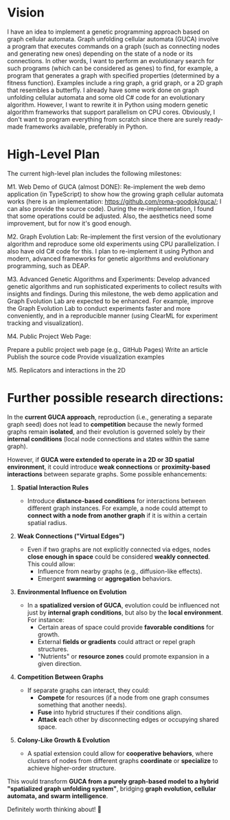 # Vision
I have an idea to implement a genetic programming approach based on graph cellular automata. Graph unfolding cellular automata (GUCA) involve a program that executes commands on a graph (such as connecting nodes and generating new ones) depending on the state of a node or its connections. In other words, I want to perform an evolutionary search for such programs (which can be considered as genes) to find, for example, a program that generates a graph with specified properties (determined by a fitness function). Examples include a ring graph, a grid graph, or a 2D graph that resembles a butterfly. I already have some work done on graph unfolding cellular automata and some old C# code for an evolutionary algorithm. However, I want to rewrite it in Python using modern genetic algorithm frameworks that support parallelism on CPU cores. Obviously, I don't want to program everything from scratch since there are surely ready-made frameworks available, preferably in Python.

# High-Level Plan
The current high-level plan includes the following milestones:

M1. Web Demo of GUCA (almost DONE):
Re-implement the web demo application (in TypeScript) to show how the growing graph cellular automata works (here is an implementation: https://github.com/roma-goodok/guca/; I can also provide the source code). During the re-implementation, I found that some operations could be adjusted. Also, the aesthetics need some improvement, but for now it's good enough.

M2. Graph Evolution Lab:
Re-implement the first version of the evolutionary algorithm and reproduce some old experiments using CPU parallelization. I also have old C# code for this. I plan to re-implement it using Python and modern, advanced frameworks for genetic algorithms and evolutionary programming, such as DEAP.

M3. Advanced Genetic Algorithms and Experiments:
Develop advanced genetic algorithms and run sophisticated experiments to collect results with insights and findings. During this milestone, the web demo application and Graph Evolution Lab are expected to be enhanced. For example, improve the Graph Evolution Lab to conduct experiments faster and more conveniently, and in a reproducible manner (using ClearML for experiment tracking and visualization).

M4. Public Project Web Page:

Prepare a public project web page (e.g., GitHub Pages)
Write an article
Publish the source code
Provide visualization examples

M5. Replicators and interactions in the 2D

# Further possible research directions: 
 In the **current GUCA approach**, reproduction (i.e., generating a separate graph seed) does not lead to **competition** because the newly formed graphs remain **isolated**, and their evolution is governed solely by their **internal conditions** (local node connections and states within the same graph).

However, if **GUCA were extended to operate in a 2D or 3D spatial environment**, it could introduce **weak connections** or **proximity-based interactions** between separate graphs. Some possible enhancements:

1. **Spatial Interaction Rules**  
   - Introduce **distance-based conditions** for interactions between different graph instances. For example, a node could attempt to **connect with a node from another graph** if it is within a certain spatial radius.

2. **Weak Connections ("Virtual Edges")**  
   - Even if two graphs are not explicitly connected via edges, nodes **close enough in space** could be considered **weakly connected**. This could allow:
     - Influence from nearby graphs (e.g., diffusion-like effects).
     - Emergent **swarming** or **aggregation** behaviors.

3. **Environmental Influence on Evolution**  
   - In a **spatialized version of GUCA**, evolution could be influenced not just by **internal graph conditions**, but also by the **local environment**. For instance:
     - Certain areas of space could provide **favorable conditions** for growth.
     - External **fields or gradients** could attract or repel graph structures.
     - "Nutrients" or **resource zones** could promote expansion in a given direction.

4. **Competition Between Graphs**  
   - If separate graphs can interact, they could:
     - **Compete** for resources (if a node from one graph consumes something that another needs).
     - **Fuse** into hybrid structures if their conditions align.
     - **Attack** each other by disconnecting edges or occupying shared space.

5. **Colony-Like Growth & Evolution**  
   - A spatial extension could allow for **cooperative behaviors**, where clusters of nodes from different graphs **coordinate** or **specialize** to achieve higher-order structure.

This would transform **GUCA from a purely graph-based model to a hybrid "spatialized graph unfolding system"**, bridging **graph evolution, cellular automata, and swarm intelligence**.

Definitely worth thinking about! 🚀